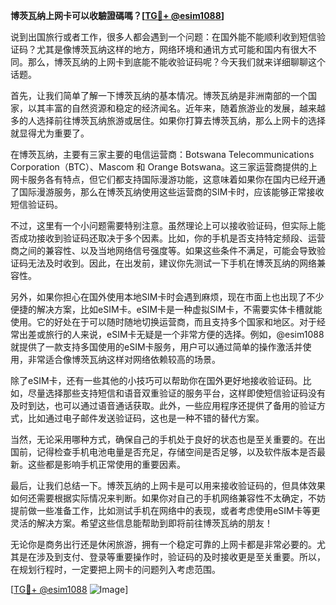 **博茨瓦纳上网卡可以收驗證碼嗎？[[TG💪+ @esim1088](https://t.me/s/esim1088)]**

说到出国旅行或者工作，很多人都会遇到一个问题：在国外能不能顺利收到短信验证码？尤其是像博茨瓦纳这样的地方，网络环境和通讯方式可能和国内有很大不同。那么，博茨瓦纳的上网卡到底能不能收验证码呢？今天我们就来详细聊聊这个话题。

首先，让我们简单了解一下博茨瓦纳的基本情况。博茨瓦纳是非洲南部的一个国家，以其丰富的自然资源和稳定的经济闻名。近年来，随着旅游业的发展，越来越多的人选择前往博茨瓦纳旅游或居住。如果你打算去博茨瓦纳，那么上网卡的选择就显得尤为重要了。

在博茨瓦纳，主要有三家主要的电信运营商：Botswana Telecommunications Corporation（BTC）、Mascom 和 Orange Botswana。这三家运营商提供的上网卡服务各有特点，但它们都支持国际漫游功能，这意味着如果你在国内已经开通了国际漫游服务，那么在博茨瓦纳使用这些运营商的SIM卡时，应该能够正常接收短信验证码。

不过，这里有一个小问题需要特别注意。虽然理论上可以接收验证码，但实际上能否成功接收到验证码还取决于多个因素。比如，你的手机是否支持特定频段、运营商之间的兼容性、以及当地网络信号强度等。如果这些条件不满足，可能会导致验证码无法及时收到。因此，在出发前，建议你先测试一下手机在博茨瓦纳的网络兼容性。

另外，如果你担心在国外使用本地SIM卡时会遇到麻烦，现在市面上也出现了不少便捷的解决方案，比如eSIM卡。eSIM卡是一种虚拟SIM卡，不需要实体卡槽就能使用。它的好处在于可以随时随地切换运营商，而且支持多个国家和地区。对于经常出差或旅行的人来说，eSIM卡无疑是一个非常方便的选择。例如，@esim1088 就提供了一款支持多国使用的eSIM卡服务，用户可以通过简单的操作激活并使用，非常适合像博茨瓦纳这样对网络依赖较高的场景。

除了eSIM卡，还有一些其他的小技巧可以帮助你在国外更好地接收验证码。比如，尽量选择那些支持短信和语音双重验证的服务平台，这样即使短信验证码没有及时到达，也可以通过语音通话获取。此外，一些应用程序还提供了备用的验证方式，比如通过电子邮件发送验证码，这也是一种不错的替代方案。

当然，无论采用哪种方式，确保自己的手机处于良好的状态也是至关重要的。在出国前，记得检查手机电池电量是否充足，存储空间是否足够，以及软件版本是否最新。这些都是影响手机正常使用的重要因素。

最后，让我们总结一下。博茨瓦纳的上网卡是可以用来接收验证码的，但具体效果如何还需要根据实际情况来判断。如果你对自己的手机网络兼容性不太确定，不妨提前做一些准备工作，比如测试手机在网络中的表现，或者考虑使用eSIM卡等更灵活的解决方案。希望这些信息能帮助到即将前往博茨瓦纳的朋友！

无论你是商务出行还是休闲旅游，拥有一个稳定可靠的上网卡都是非常必要的。尤其是在涉及到支付、登录等重要操作时，验证码的及时接收更是至关重要。所以，在规划行程时，一定要把上网卡的问题列入考虑范围。

[[TG💪+ @esim1088](https://t.me/s/esim1088) ![Image](https://i.postimg.cc/4NQfJmqS/Snipaste-2025-05-13-00-14-12.png)]
